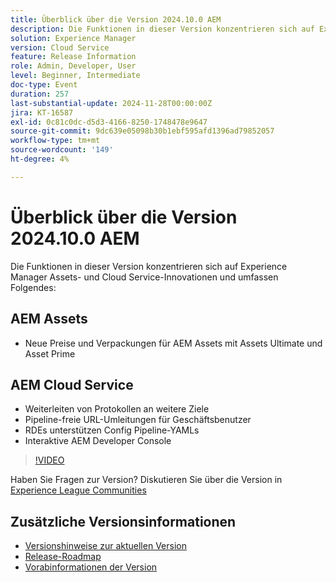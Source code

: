 ```yaml
---
title: Überblick über die Version 2024.10.0 AEM
description: Die Funktionen in dieser Version konzentrieren sich auf Experience Manager Assets- und Cloud Service-Innovationen und beinhalten Folgendes:AEM Assets Neue Preise und Verpackung für AEM Assets mit Assets Ultimate und Asset PrimeAEM Cloud Service Weiterleiten von Protokollen an weitere Ziele Pipeline-freie URL-Weiterleitungen für Geschäftsbenutzer ​ RDEs Unterstützung Config Pipeline YAMLs ​ interaktive AEM Developer Console
solution: Experience Manager
version: Cloud Service
feature: Release Information
role: Admin, Developer, User
level: Beginner, Intermediate
doc-type: Event
duration: 257
last-substantial-update: 2024-11-28T00:00:00Z
jira: KT-16587
exl-id: 0c81c0dc-d5d3-4166-8250-1748478e9647
source-git-commit: 9dc639e05098b30b1ebf595afd1396ad79852057
workflow-type: tm+mt
source-wordcount: '149'
ht-degree: 4%

---
```


# Überblick über die Version 2024.10.0 AEM

Die Funktionen in dieser Version konzentrieren sich auf Experience Manager Assets- und Cloud Service-Innovationen und umfassen Folgendes:

## AEM Assets

* Neue Preise und Verpackungen für AEM Assets mit Assets Ultimate und Asset Prime

## AEM Cloud Service

* Weiterleiten von Protokollen an weitere Ziele
* Pipeline-freie URL-Umleitungen für Geschäftsbenutzer &#x200B;
* RDEs unterstützen Config Pipeline-YAMLs &#x200B;
* Interaktive AEM Developer Console

>[!VIDEO](https://video.tv.adobe.com/v/3440501/?learn=on&enablevpops)

Haben Sie Fragen zur Version?  Diskutieren Sie über die Version in [Experience League Communities](https://adobe.ly/3ZgKGmh)

## Zusätzliche Versionsinformationen

* [Versionshinweise zur aktuellen Version](https://experienceleague.adobe.com/docs/experience-manager-cloud-service/content/release-notes/home.html?lang=de)
* [Release-Roadmap](https://experienceleague.adobe.com/docs/experience-manager-release-information/aem-release-updates/update-releases-roadmap.html?lang=de)
* [Vorabinformationen der Version](https://experienceleague.adobe.com/docs/experience-manager-cloud-service/content/release-notes/prerelease.html)
